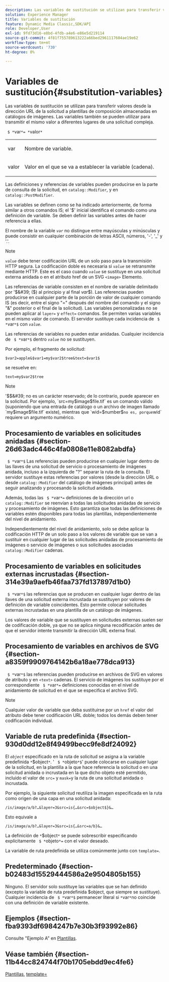 ```yaml
---
description: Las variables de sustitución se utilizan para transferir valores desde la dirección URL de la solicitud a plantillas de composición almacenadas en catálogos de imágenes. Las variables también se pueden utilizar para transmitir el mismo valor a diferentes lugares de una solicitud compleja.
solution: Experience Manager
title: Variables de sustitución
feature: Dynamic Media Classic,SDK/API
role: Developer,User
exl-id: 9fd73d16-e8bd-4fdb-a4e6-e86e5d219114
source-git-commit: 4f81f755789613222a66bed2961117604ae19e62
workflow-type: tm+mt
source-wordcount: '730'
ht-degree: 0%

---
```


# Variables de sustitución{#substitution-variables}

Las variables de sustitución se utilizan para transferir valores desde la dirección URL de la solicitud a plantillas de composición almacenadas en catálogos de imágenes. Las variables también se pueden utilizar para transmitir el mismo valor a diferentes lugares de una solicitud compleja.

` $ *`var`*= *`valor`*`

<table id="simpletable_EFEC66C23CE949EFACDC415A954DF323"> 
 <tr class="strow"> 
  <td class="stentry"> <p> <span class="codeph"> <span class="varname"> var </span> </span> </p> </td> 
  <td class="stentry"> <p>Nombre de variable. </p> </td> 
 </tr> 
 <tr class="strow"> 
  <td class="stentry"> <p> <span class="codeph"> <span class="varname"> valor </span> </span> </p> </td> 
  <td class="stentry"> <p>Valor en el que se va a establecer la variable (cadena). </p> </td> 
 </tr> 
</table>

Las definiciones y referencias de variables pueden producirse en la parte de consulta de la solicitud, en `catalog::Modifier`, y en `catalog::PostModifier`.

Las variables se definen como se ha indicado anteriormente, de forma similar a otros comandos IS; el &#39;$&#39; inicial identifica el comando como una definición de variable. Se deben definir las variables antes de hacer referencia a ellas.

El nombre de la variable *`var`* no distingue entre mayúsculas y minúsculas y puede consistir en cualquier combinación de letras ASCII, números, &#39;-&#39;, &#39;_&#39; y &#39;.&#39;.

>[!NOTE]
>
>*`value`* debe tener codificación URL de un solo paso para la transmisión HTTP segura. La codificación doble es necesaria si *`value`* se retransmite mediante HTTP. Este es el caso cuando *`value`* se sustituye en una solicitud externa anidada o en el atributo href de un SVG `<image>` Elemento.

Las referencias de variable consisten en el nombre de variable delimitado por &#39;$&#39; ($) al principio y al final *var*$). Las referencias pueden producirse en cualquier parte de la porción de valor de cualquier comando IS (es decir, entre el signo &quot;=&quot; después del nombre del comando y el signo &quot;&amp;&quot; posterior o el final de la solicitud). Las variables personalizadas no se pueden aplicar al `layer=` y `effect=` comandos. Se permiten varias variables en el mismo valor de comando. El servidor sustituye cada incidencia de ` $ *`var`*$` con *`value`*.

Las referencias de variables no pueden estar anidadas. Cualquier incidencia de ` $ *`var`*$` dentro *`value`* no se sustituyen.

Por ejemplo, el fragmento de solicitud:

`$var2=apple&$var1=my$var2$tree&text=$var1$`

se resuelve en:

`text=my$var2$tree`

>[!NOTE]
>
>&#39;$$&#39; no es un carácter reservado; de lo contrario, puede aparecer en la solicitud. Por ejemplo, `src=my$image$file.tif` es un comando válido (suponiendo que una entrada de catálogo o un archivo de imagen llamado `my$image$file.tif` existe), mientras que `wid=$number$` no es, porque `wid` requiere un argumento numérico.

## Procesamiento de variables en solicitudes anidadas {#section-26d63adc446c4fa0808e11e8082abdfa}

` $ *`var`*$` Las referencias pueden producirse en cualquier lugar dentro de las llaves de una solicitud de servicio o procesamiento de imágenes anidada, incluso a la izquierda de &quot;?&quot; separar la ruta de la consulta. El servidor sustituye estas referencias por valores (desde la dirección URL o desde `catalog::Modifier` del catálogo de imágenes principal) antes de seguir analizando y procesando la solicitud anidada.

Además, todas las ` $ *`var`*=` definiciones de la dirección url o `catalog::Modifier` se reenvían a todas las solicitudes anidadas de servicio y procesamiento de imágenes. Esto garantiza que todas las definiciones de variables estén disponibles para todas las plantillas, independientemente del nivel de anidamiento.

Independientemente del nivel de anidamiento, solo se debe aplicar la codificación HTTP de un solo paso a los valores de variable que se van a sustituir en cualquier lugar de las solicitudes anidadas de procesamiento de imágenes o servicio de imágenes o sus solicitudes asociadas `catalog::Modifier` cadenas.

## Procesamiento de variables en solicitudes externas incrustadas {#section-314e39a9aefb46faa737fd137897d1b0}

` $ *`var`*$` las referencias que se producen en cualquier lugar dentro de las llaves de una solicitud externa incrustada se sustituyen por valores de definición de variable coincidentes. Esto permite colocar solicitudes externas incrustadas en una plantilla de un catálogo de imágenes.

Los valores de variable que se sustituyen en solicitudes externas suelen ser de codificación doble, ya que no se aplica ninguna recodificación antes de que el servidor intente transmitir la dirección URL externa final.

## Procesamiento de variables en archivos de SVG {#section-a8359f9909764142b6a18ae778dca913}

` $ *`var`*$` las referencias pueden producirse en archivos de SVG en valores de atributo y en `<text>` cadenas. El servicio de imágenes los sustituye por el correspondiente ` $ *`var`*=` definiciones conocidas en el nivel de anidamiento de solicitud en el que se especifica el archivo SVG.

>[!NOTE]
>
>Cualquier valor de variable que deba sustituirse por un `href` el valor del atributo debe tener codificación URL doble; todos los demás deben tener codificación individual.

## Variable de ruta predefinida {#section-930d0dd12e8f49499becc9fe8df24092}

El *`object`* especificado en la ruta de solicitud se asigna a la variable predefinida `*`$object`*`. &#39; ` $ *`objeto`*$`&#39; puede colocarse en cualquier lugar de la solicitud, en la plantilla a la que hace referencia la solicitud o en una solicitud anidada o incrustada en la que dicho objeto esté permitido, incluido el valor de `src=` y `mask=`y la ruta de una solicitud anidada o incrustada.

Por ejemplo, la siguiente solicitud reutiliza la imagen especificada en la ruta como origen de una capa en una solicitud anidada:

`/is/image/a/b?…&layer=3&src=is{…&src=$object$}&…`

Esto equivale a

`/is/image/a/b?…&layer=3&src=is{…&src=a/b}&…`

La definición de `*`$object`*` se puede sobrescribir especificando explícitamente ` $ *`objeto`*=` con el valor deseado.

La variable de ruta predefinida se utiliza comúnmente junto con `template=`.

## Predeterminado {#section-b02483d15529444586a2e9504805b155}

Ninguno. El servidor solo sustituye las variables que se han definido (excepto la variable de ruta predefinida $object, que siempre se sustituye). Cualquier incidencia de ` $ *`var`*$` permanecer literal si `*`var`*`no coincide con una definición de variable existente.

## Ejemplos {#section-fba9393df6984247b7e30b3f93992e86}

Consulte &quot;Ejemplo A&quot; en [Plantillas](../../../../../is-api/http-ref/image-serving-api-ref/c-http-protocol-reference/c-templates/c-templates.md#concept-3cd2d2adae0e41b2979b9640244d4d3e).

## Véase también {#section-11b44cc824744f70b1705ebdd9ec4fe6}

[Plantillas](../../../../../is-api/http-ref/image-serving-api-ref/c-http-protocol-reference/c-templates/c-templates.md#concept-3cd2d2adae0e41b2979b9640244d4d3e), [template=](../../../../../is-api/http-ref/image-serving-api-ref/c-http-protocol-reference/c-command-reference/r-template.md#reference-3beccaa462a64bf0ba867e5c8fd0bd14)
